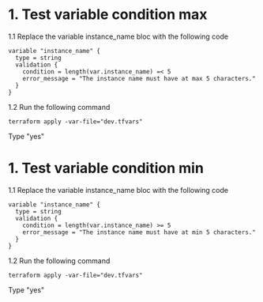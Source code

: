 # 1. Test variable condition max

1.1 Replace the variable instance_name bloc with the following code
```
variable "instance_name" {
  type = string
  validation {
    condition = length(var.instance_name) =< 5
    error_message = "The instance name must have at max 5 characters."
  }
}
```

1.2 Run the following command
```
terraform apply -var-file="dev.tfvars"
```
Type "yes"

# 1. Test variable condition min
1.1 Replace the variable instance_name bloc with the following code
```
variable "instance_name" {
  type = string
  validation {
    condition = length(var.instance_name) >= 5
    error_message = "The instance name must have at min 5 characters."
  }
}
```

1.2 Run the following command
```
terraform apply -var-file="dev.tfvars"
```
Type "yes"